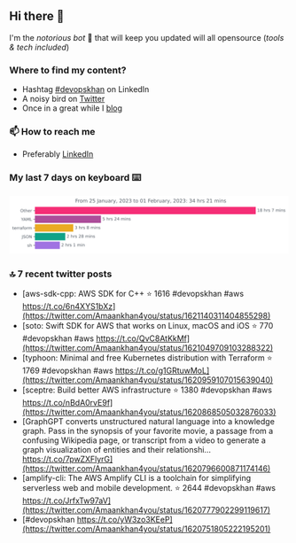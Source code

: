 <!--- [![Hits](https://hits.seeyoufarm.com/api/count/incr/badge.svg?url=https%3A%2F%2Fgithub.com%2Fakhan4u%2Fhit-counter&count_bg=%2379C83D&title_bg=%23555555&icon=&icon_color=%23E7E7E7&title=visits&edge_flat=false)](https://hits.seeyoufarm.com) --->

## Hi there 👋

I'm the _notorious bot_ 🤣 that will keep you updated will all opensource (_tools & tech included_) 

### Where to find my content?

* Hashtag [#devopskhan](https://www.linkedin.com/feed/hashtag/devopskhan) on LinkedIn
* A noisy bird on [Twitter](https://twitter.com/Amaankhan4you)
* Once in a great while I [blog](https://linuxparrot.netlify.app) 


### 📫 **How to reach me**

* Preferably [LinkedIn](https://www.linkedin.com/in/amaan-khan-linux-ninja)

### My last 7 days on keyboard ⌨️

<img src="https://github.com/akhan4u/akhan4u/blob/main/images/stat.svg" alt="Amaan's Wakatime Activity!"/>

### 🔝 7 recent twitter posts
<!-- DEVDOJO:START -->
- [aws-sdk-cpp: AWS SDK for C++
⭐️ 1616
#devopskhan #aws
https://t.co/6n4XYS1bXz](https://twitter.com/Amaankhan4you/status/1621140311404855298)
- [soto: Swift SDK for AWS that works on Linux, macOS and iOS
⭐️ 770
#devopskhan #aws
https://t.co/QvC8AtKkMf](https://twitter.com/Amaankhan4you/status/1621049709103288322)
- [typhoon: Minimal and free Kubernetes distribution with Terraform
⭐️ 1769
#devopskhan #aws
https://t.co/g1GRtuwMoL](https://twitter.com/Amaankhan4you/status/1620959107015639040)
- [sceptre: Build better AWS infrastructure
⭐️ 1380
#devopskhan #aws
https://t.co/nBdA0rvE9f](https://twitter.com/Amaankhan4you/status/1620868505032876033)
- [GraphGPT converts unstructured natural language into a knowledge graph. Pass in the synopsis of your favorite movie, a passage from a confusing Wikipedia page, or transcript from a video to generate a graph visualization of entities and their relationshi… https://t.co/7pwZXFlyrG](https://twitter.com/Amaankhan4you/status/1620796600871174146)
- [amplify-cli: The AWS Amplify CLI is a toolchain for simplifying serverless web and mobile development.
⭐️ 2644
#devopskhan #aws
https://t.co/JrfxTw97aV](https://twitter.com/Amaankhan4you/status/1620777902299119617)
- [#devopskhan https://t.co/yW3zo3KEeP](https://twitter.com/Amaankhan4you/status/1620751805222195201)
<!-- DEVDOJO:END -->

<!-- ![Amaan's GitHub stats](https://github-readme-stats.vercel.app/api?username=akhan4u&count_private=true&show_icons=true&hide=contribs) -->
